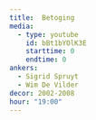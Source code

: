```yaml
---
title:  Betoging
media:
  - type: youtube
    id: bBt1bYOlK3E
    starttime: 0
    endtime: 0
ankers:
  - Sigrid Spruyt
  - Wim De Vilder
decor: 2002-2008
hour: "19:00"
---
```

